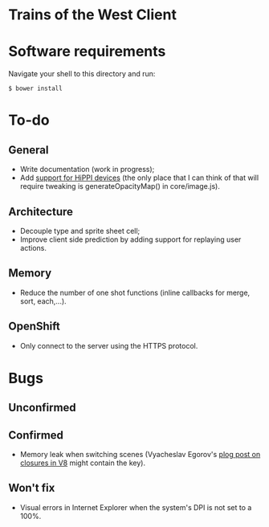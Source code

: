 # Trains of the West Client

# Software requirements

Navigate your shell to this directory and run:

```
$ bower install
```

# To-do

## General

*   Write documentation (work in progress);
*   Add [support for HiPPI devices][HiPPI device support] (the only place that I can think of that will require tweaking is generateOpacityMap() in core/image.js).

## Architecture

*   Decouple type and sprite sheet cell;
*   Improve client side prediction by adding support for replaying user actions.

## Memory

*   Reduce the number of one shot functions (inline callbacks for merge, sort, each,...).

## OpenShift

*   Only connect to the server using the HTTPS protocol.

# Bugs

## Unconfirmed

## Confirmed

*   Memory leak when switching scenes (Vyacheslav Egorov's [plog post on closures in V8][closures in V8] might contain the key).

## Won't fix

*   Visual errors in Internet Explorer when the system's DPI is not set to a 100%.

[HiPPI device support]: http://phoboslab.org/log/2012/09/drawing-pixels-is-hard "PhobosLab - Drawing Pixels is Hard"
[closures in V8]: http://mrale.ph/blog/2012/09/23/grokking-v8-closures-for-fun.html "Mraleph - Grokking V8 Closures for Fun (and Profit?)"
